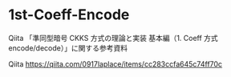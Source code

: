 # 1st-Coeff-Encode
Qiita 「準同型暗号 CKKS 方式の理論と実装 基本編（1. Coeff 方式 encode/decode）」に関する参考資料

Qiita
https://qiita.com/0917laplace/items/cc283ccfa645c74ff70c